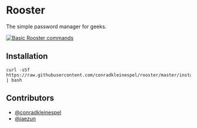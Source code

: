 # Rooster

The simple password manager for geeks.

[![Basic Rooster commands](http://conradk.com/rooster/images/rooster-cmd.png?1)](http://conradk.com/rooster/)

## Installation

```shell
curl -sSf https://raw.githubusercontent.com/conradkleinespel/rooster/master/install | bash
```

## Contributors

- [@conradkleinespel](https://github.com/conradkleinespel)
- [@jaezun](https://github.com/jaezun)
